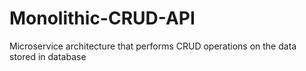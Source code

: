 # Monolithic-CRUD-API
 Microservice architecture that performs CRUD operations on the data stored in database

